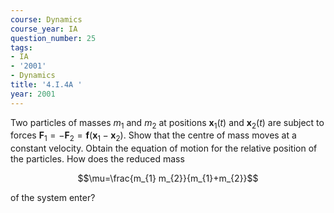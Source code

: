 ```yaml
---
course: Dynamics
course_year: IA
question_number: 25
tags:
- IA
- '2001'
- Dynamics
title: '4.I.4A '
year: 2001
---
```



Two particles of masses $m_{1}$ and $m_{2}$ at positions $\mathbf{x}_{1}(t)$ and $\mathbf{x}_{2}(t)$ are subject to forces $\mathbf{F}_{1}=-\mathbf{F}_{2}=\mathbf{f}\left(\mathbf{x}_{1}-\mathbf{x}_{2}\right)$. Show that the centre of mass moves at a constant velocity. Obtain the equation of motion for the relative position of the particles. How does the reduced mass

$$\mu=\frac{m_{1} m_{2}}{m_{1}+m_{2}}$$

of the system enter?